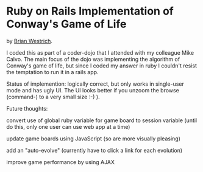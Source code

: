 # Ruby on Rails Implementation of Conway's Game of Life

by [Brian Westrich](http://mcwest.com/).

I coded this as part of a coder-dojo that I attended with my colleague Mike Calvo. The main focus of the dojo was implementing the algorithm of Conway's game of life, but since I coded my answer in ruby I couldn't resist the temptation to run it in a rails app. 

Status of implemention: 
  logically correct, but only works in single-user mode and has ugly UI.  The UI looks better if you unzoom the browse (command-) to a very small size :-)  ). 
  
Future thoughts: 
  
  convert use of global ruby variable for game board to session variable (until do this, only one user can 
    use web app at a time) 
    
  update game boards using JavaScript (so are more visually pleasing)
  
  add an "auto-evolve" (currently have to click a link for each evolution)
  
  improve game performance by using AJAX
